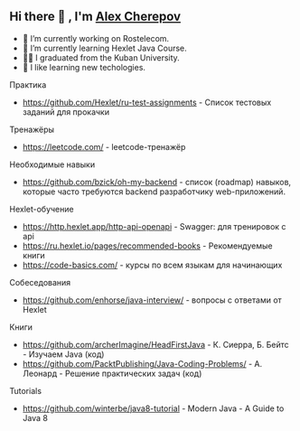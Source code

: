 ## Hi there 👋 , I'm [Alex Cherepov](https://www.github.com/cherepovalex)

<!--
**CherepovAlex/CherepovAlex** is a ✨ _special_ ✨ repository because its `README.md` (this file) appears on your GitHub profile.

Here are some ideas to get you started:

- 👯 I’m looking to collaborate on ...
- 🤔 I’m looking for help with ...
- 💬 Ask me about ...
- 📫 How to reach me: ...
- 😄 Pronouns: ...
- ⚡ Fun fact: ...
-->
- 🔭 I’m currently working on Rostelecom.
- 🌱 I’m currently learning Hexlet Java Course.
- 👨‍🎓 I graduated from the Kuban University.
- 🤩 I like learning new techologies.

Практика
- https://github.com/Hexlet/ru-test-assignments - Список тестовых заданий для прокачки

Тренажёры
- https://leetcode.com/ - leetcode-тренажёр

Необходимые навыки
- https://github.com/bzick/oh-my-backend - список (roadmap) навыков, которые часто требуются backend разработчику web-приложений. 

Hexlet-обучение
- https://http.hexlet.app/http-api-openapi - Swagger: для тренировок с api
- https://ru.hexlet.io/pages/recommended-books - Рекомендуемые книги
- https://code-basics.com/ - курсы по всем языкам для начинающих

Собеседования
- https://github.com/enhorse/java-interview/ - вопросы c ответами от Hexlet 

Книги
- https://github.com/archerImagine/HeadFirstJava - К. Сиерра, Б. Бейтс - Изучаем Java (код)
- https://github.com/PacktPublishing/Java-Coding-Problems/ - А. Леонард - Решение практических задач (код)

Tutorials
- https://github.com/winterbe/java8-tutorial - Modern Java - A Guide to Java 8
